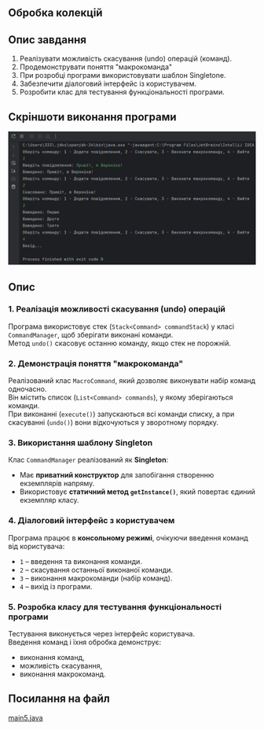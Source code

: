 ## Обробка колекцій 

## Опис завдання

1. Реалізувати можливість скасування (undo) операцій (команд).
2. Продемонструвати поняття "макрокоманда"
3.  При розробці програми використовувати шаблон Singletone.
4. Забезпечити діалоговий інтерфейс із користувачем.
5. Розробити клас для тестування функціональності програми.

## Скріншоти виконання програми
![5.5.png](../../image/5.5.png)

## Опис

### 1. Реалізація можливості скасування (undo) операцій
Програма використовує стек (`Stack<Command> commandStack`) у класі `CommandManager`, щоб зберігати виконані команди.  
Метод `undo()` скасовує останню команду, якщо стек не порожній.

### 2. Демонстрація поняття "макрокоманда"
Реалізований клас `MacroCommand`, який дозволяє виконувати набір команд одночасно.  
Він містить список (`List<Command> commands`), у якому зберігаються команди.  
При виконанні (`execute()`) запускаються всі команди списку, а при скасуванні (`undo()`) вони відкочуються у зворотному порядку.

### 3. Використання шаблону Singleton
Клас `CommandManager` реалізований як **Singleton**:
- Має **приватний конструктор** для запобігання створенню екземплярів напряму.
- Використовує **статичний метод `getInstance()`**, який повертає єдиний екземпляр класу.

### 4. Діалоговий інтерфейс з користувачем
Програма працює в **консольному режимі**, очікуючи введення команд від користувача:
- `1` – введення та виконання команди.
- `2` – скасування останньої виконаної команди.
- `3` – виконання макрокоманди (набір команд).
- `4` – вихід із програми.

### 5. Розробка класу для тестування функціональності програми
Тестування виконується через інтерфейс користувача.  
Введення команд і їхня обробка демонструє:
- виконання команд,
- можливість скасування,
- виконання макрокоманд.

## Посилання на файл

[main5.java](main5.java)
